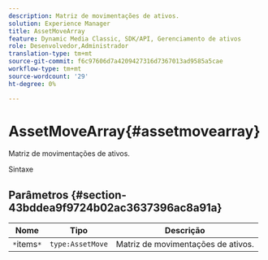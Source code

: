 ```yaml
---
description: Matriz de movimentações de ativos.
solution: Experience Manager
title: AssetMoveArray
feature: Dynamic Media Classic, SDK/API, Gerenciamento de ativos
role: Desenvolvedor,Administrador
translation-type: tm+mt
source-git-commit: f6c97606d7a4209427316d7367013ad9585a5cae
workflow-type: tm+mt
source-wordcount: '29'
ht-degree: 0%

---
```



# AssetMoveArray{#assetmovearray}

Matriz de movimentações de ativos.

Sintaxe

## Parâmetros {#section-43bddea9f9724b02ac3637396ac8a91a}

| Nome | Tipo | Descrição |
|---|---|---|
| `*`items`*` | `type:AssetMove` | Matriz de movimentações de ativos. |

